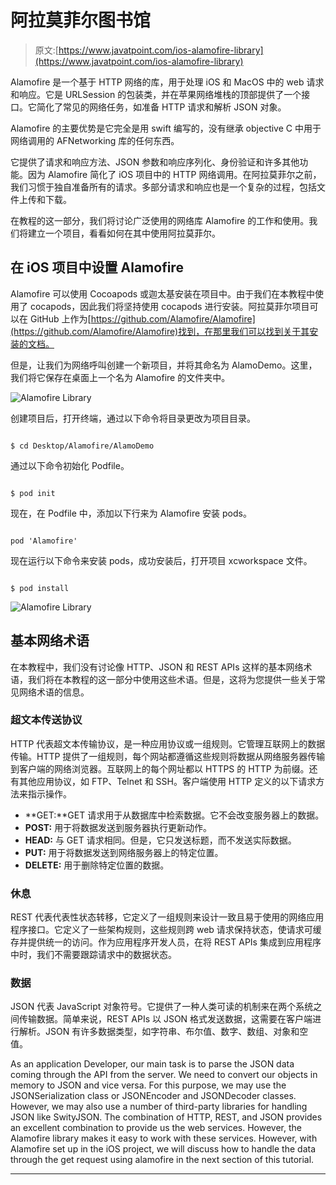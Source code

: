 # 阿拉莫菲尔图书馆

> 原文:[https://www.javatpoint.com/ios-alamofire-library](https://www.javatpoint.com/ios-alamofire-library)

Alamofire 是一个基于 HTTP 网络的库，用于处理 iOS 和 MacOS 中的 web 请求和响应。它是 URLSession 的包装类，并在苹果网络堆栈的顶部提供了一个接口。它简化了常见的网络任务，如准备 HTTP 请求和解析 JSON 对象。

Alamofire 的主要优势是它完全是用 swift 编写的，没有继承 objective C 中用于网络调用的 AFNetworking 库的任何东西。

它提供了请求和响应方法、JSON 参数和响应序列化、身份验证和许多其他功能。因为 Alamofire 简化了 iOS 项目中的 HTTP 网络调用。在阿拉莫菲尔之前，我们习惯于独自准备所有的请求。多部分请求和响应也是一个复杂的过程，包括文件上传和下载。

在教程的这一部分，我们将讨论广泛使用的网络库 Alamofire 的工作和使用。我们将建立一个项目，看看如何在其中使用阿拉莫菲尔。

## 在 iOS 项目中设置 Alamofire

Alamofire 可以使用 Cocoapods 或迦太基安装在项目中。由于我们在本教程中使用了 cocapods，因此我们将坚持使用 cocapods 进行安装。阿拉莫菲尔项目可以在 GitHub 上作为[https://github.com/Alamofire/Alamofire](https://github.com/Alamofire/Alamofire)找到，在那里我们可以找到关于其安装的文档。

但是，让我们为网络呼叫创建一个新项目，并将其命名为 AlamoDemo。这里，我们将它保存在桌面上一个名为 Alamofire 的文件夹中。

![Alamofire Library](../Images/cf94cbf760b2ccffffdda76ac6d28978.png)

创建项目后，打开终端，通过以下命令将目录更改为项目目录。

```

$ cd Desktop/Alamofire/AlamoDemo

```

通过以下命令初始化 Podfile。

```

$ pod init

```

现在，在 Podfile 中，添加以下行来为 Alamofire 安装 pods。

```

pod 'Alamofire'

```

现在运行以下命令来安装 pods，成功安装后，打开项目 xcworkspace 文件。

```

$ pod install

```

![Alamofire Library](../Images/f617526d914b5112e6dc7d661c8ad331.png)

## 基本网络术语

在本教程中，我们没有讨论像 HTTP、JSON 和 REST APIs 这样的基本网络术语，我们将在本教程的这一部分中使用这些术语。但是，这将为您提供一些关于常见网络术语的信息。

### 超文本传送协议

HTTP 代表超文本传输协议，是一种应用协议或一组规则。它管理互联网上的数据传输。HTTP 提供了一组规则，每个网站都遵循这些规则将数据从网络服务器传输到客户端的网络浏览器。互联网上的每个网址都以 HTTPS 的 HTTP 为前缀。还有其他应用协议，如 FTP、Telnet 和 SSH。客户端使用 HTTP 定义的以下请求方法来指示操作。

*   **GET:**GET 请求用于从数据库中检索数据。它不会改变服务器上的数据。
*   **POST:** 用于将数据发送到服务器执行更新动作。
*   **HEAD:** 与 GET 请求相同。但是，它只发送标题，而不发送实际数据。
*   **PUT:** 用于将数据发送到网络服务器上的特定位置。
*   **DELETE:** 用于删除特定位置的数据。

### 休息

REST 代表代表性状态转移，它定义了一组规则来设计一致且易于使用的网络应用程序接口。它定义了一些架构规则，这些规则跨 web 请求保持状态，使请求可缓存并提供统一的访问。作为应用程序开发人员，在将 REST APIs 集成到应用程序中时，我们不需要跟踪请求中的数据状态。

### 数据

JSON 代表 JavaScript 对象符号。它提供了一种人类可读的机制来在两个系统之间传输数据。简单来说，REST APIs 以 JSON 格式发送数据，这需要在客户端进行解析。JSON 有许多数据类型，如字符串、布尔值、数字、数组、对象和空值。

As an application Developer, our main task is to parse the JSON data coming through the API from the server. We need to convert our objects in memory to JSON and vice versa. For this purpose, we may use the JSONSerialization class or JSONEncoder and JSONDecoder classes. However, we may also use a number of third-party libraries for handling JSON like SwityJSON. The combination of HTTP, REST, and JSON provides an excellent combination to provide us the web services. However, the Alamofire library makes it easy to work with these services. However, with Alamofire set up in the iOS project, we will discuss how to handle the data through the get request using alamofire in the next section of this tutorial.

* * *